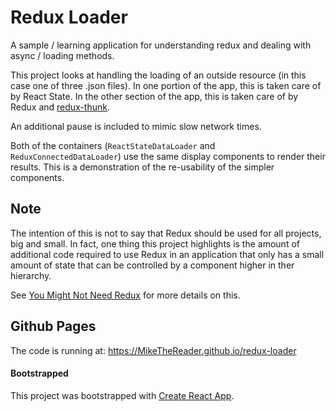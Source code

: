 # Redux Loader

A sample / learning application for understanding redux and dealing with async / loading methods.

This project looks at handling the loading of an outside resource (in this case one of three .json files). In 
one portion of the app, this is taken care of by React State. In the other section of the app, this is taken
care of by Redux and [redux-thunk](https://github.com/gaearon/redux-thunk).

An additional pause is included to mimic slow network times.

Both of the containers (`ReactStateDataLoader` and `ReduxConnectedDataLoader`) use the same display components to render their
results. This is a demonstration of the re-usability of the simpler components.

## Note

The intention of this is not to say that Redux should be used for all projects, big and small. In fact, one thing
this project highlights is the amount of additional code required to use Redux in an application that only has
a small amount of state that can be controlled by a component higher in ther hierarchy. 

See [You Might Not Need Redux](https://medium.com/@dan_abramov/you-might-not-need-redux-be46360cf367) for more
details on this.

## Github Pages

The code is running at: https://MikeTheReader.github.io/redux-loader

#### Bootstrapped

This project was bootstrapped with [Create React App](https://github.com/facebookincubator/create-react-app).

